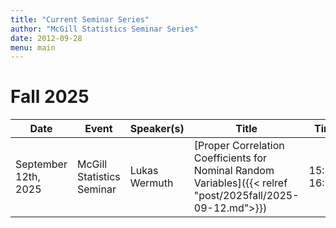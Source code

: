 ```yaml
---
title: "Current Seminar Series"
author: "McGill Statistics Seminar Series"
date: 2012-09-28
menu: main
---
```


# Fall 2025
| Date   | Event                     | Speaker(s)         | Title                                                                                                                                              | Time        | Location                                       |
|--------|---------------------------|--------------------|----------------------------------------------------------------------------------------------------------------------------------------------------|-------------|------------------------------------------------|
| September 12th, 2025 | McGill Statistics Seminar  | Lukas Wermuth | [Proper Correlation Coefficients for Nominal Random Variables]({{< relref "post/2025fall/2025-09-12.md">}}) | 15:30-16:30  | In person: Burnside 1104 / [Zoom Link](https://mcgill.zoom.us/j/88021402798) |